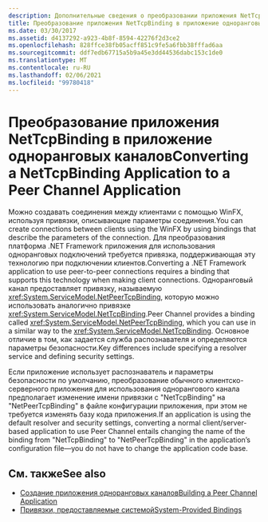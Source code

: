 ```yaml
---
description: Дополнительные сведения о преобразовании приложения NetTcpBinding в приложение однорангового канала
title: Преобразование приложения NetTcpBinding в приложение одноранговых каналов
ms.date: 03/30/2017
ms.assetid: d4137292-a923-4b8f-8594-42276f2d3ce2
ms.openlocfilehash: 828ffce38fb05acff851c9fe5a6fbb38fffad6aa
ms.sourcegitcommit: ddf7edb67715a5b9a45e3dd44536dabc153c1de0
ms.translationtype: MT
ms.contentlocale: ru-RU
ms.lasthandoff: 02/06/2021
ms.locfileid: "99780418"
---
```

# <a name="converting-a-nettcpbinding-application-to-a-peer-channel-application"></a><span data-ttu-id="77522-103">Преобразование приложения NetTcpBinding в приложение одноранговых каналов</span><span class="sxs-lookup"><span data-stu-id="77522-103">Converting a NetTcpBinding Application to a Peer Channel Application</span></span>

<span data-ttu-id="77522-104">Можно создавать соединения между клиентами с помощью WinFX, используя привязки, описывающие параметры соединения.</span><span class="sxs-lookup"><span data-stu-id="77522-104">You can create connections between clients using the WinFX by using bindings that describe the parameters of the connection.</span></span> <span data-ttu-id="77522-105">Для преобразования платформа .NET Framework приложения для использования одноранговых подключений требуется привязка, поддерживающая эту технологию при подключении клиентов.</span><span class="sxs-lookup"><span data-stu-id="77522-105">Converting a .NET Framework application to use peer-to-peer connections requires a binding that supports this technology when making client connections.</span></span> <span data-ttu-id="77522-106">Одноранговый канал предоставляет привязку, называемую <xref:System.ServiceModel.NetPeerTcpBinding>, которую можно использовать аналогично привязке <xref:System.ServiceModel.NetTcpBinding>.</span><span class="sxs-lookup"><span data-stu-id="77522-106">Peer Channel provides a binding called <xref:System.ServiceModel.NetPeerTcpBinding>, which you can use in a similar way to the <xref:System.ServiceModel.NetTcpBinding>.</span></span> <span data-ttu-id="77522-107">Основное отличие в том, как задается служба распознавателя и определяются параметры безопасности.</span><span class="sxs-lookup"><span data-stu-id="77522-107">Key differences include specifying a resolver service and defining security settings.</span></span>  
  
 <span data-ttu-id="77522-108">Если приложение использует распознаватель и параметры безопасности по умолчанию, преобразование обычного клиентско-серверного приложения для использования однорангового канала предполагает изменение имени привязки с "NetTcpBinding" на "NetPeerTcpBinding" в файле конфигурации приложения, при этом не требуется изменять базу кода приложения.</span><span class="sxs-lookup"><span data-stu-id="77522-108">If an application is using the default resolver and security settings, converting a normal client/server-based application to use Peer Channel entails changing the name of the binding from "NetTcpBinding" to "NetPeerTcpBinding" in the application’s configuration file—you do not have to change the application code base.</span></span>  
  
## <a name="see-also"></a><span data-ttu-id="77522-109">См. также</span><span class="sxs-lookup"><span data-stu-id="77522-109">See also</span></span>

- [<span data-ttu-id="77522-110">Создание приложения одноранговых каналов</span><span class="sxs-lookup"><span data-stu-id="77522-110">Building a Peer Channel Application</span></span>](building-a-peer-channel-application.md)
- [<span data-ttu-id="77522-111">Привязки, предоставляемые системой</span><span class="sxs-lookup"><span data-stu-id="77522-111">System-Provided Bindings</span></span>](../system-provided-bindings.md)
